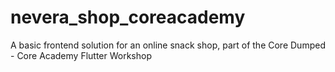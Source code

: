 # nevera_shop_coreacademy
 A basic frontend solution for an online snack shop, part of the Core Dumped - Core Academy Flutter Workshop
